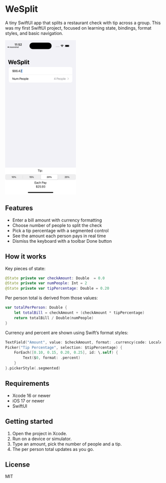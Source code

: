 
# WeSplit

A tiny SwiftUI app that splits a restaurant check with tip across a group. This was my first SwiftUI project, focused on learning state, bindings, format styles, and basic navigation.

<img src="https://github.com/brian-greeson/WeSplit/blob/main/screenshots/wesplit.png" height=500 />

## Features
- Enter a bill amount with currency formatting
- Choose number of people to split the check
- Pick a tip percentage with a segmented control
- See the amount each person pays in real time
- Dismiss the keyboard with a toolbar Done button

## How it works
Key pieces of state:

```swift
@State private var checkAmount: Double  = 0.0
@State private var numPeople: Int = 2
@State private var tipPercentage: Double = 0.20
```

Per person total is derived from those values:

```swift
var totalPerPerson: Double {
    let totalBill = checkAmount + (checkAmount * tipPercentage)
    return totalBill / Double(numPeople)
}
```

Currency and percent are shown using Swift’s format styles:

```swift
TextField("Amount", value: $checkAmount, format: .currency(code: Locale.current.currency?.identifier ?? "USD"))
Picker("Tip Percentage", selection: $tipPercentage) {
    ForEach([0.10, 0.15, 0.20, 0.25], id: \.self) {
        Text($0, format: .percent)
    }
}.pickerStyle(.segmented)
```

## Requirements
- Xcode 16 or newer
- iOS 17 or newer
- SwiftUI

## Getting started
1. Open the project in Xcode.
2. Run on a device or simulator.
3. Type an amount, pick the number of people and a tip.
4. The per person total updates as you go.

## License
MIT
